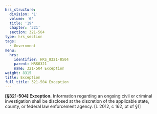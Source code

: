 ```yaml
---
hrs_structure:
  division: '1'
  volume: '6'
  title: '19'
  chapter: '321'
  section: 321-504
type: hrs_section
tags:
  - Government
menu:
  hrs:
    identifier: HRS_0321-0504
    parent: HRS0321
    name: 321-504 Exception
weight: 8315
title: Exception
full_title: 321-504 Exception
---
```

**[§321-504] Exception.** Information regarding an ongoing civil or criminal investigation shall be disclosed at the discretion of the applicable state, county, or federal law enforcement agency. [L 2012, c 162, pt of §1]